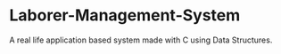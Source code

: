 # Laborer-Management-System
A real life application based system made with C using Data Structures.
